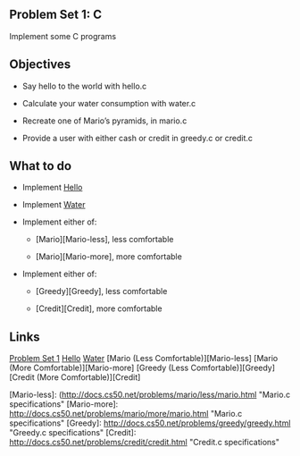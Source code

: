 ## Problem Set 1: C

Implement some C programs

## Objectives

+ Say hello to the world with hello.c

+ Calculate your water consumption with water.c

+ Recreate one of Mario’s pyramids, in mario.c

+ Provide a user with either cash or credit in greedy.c or credit.c


## What to do

+ Implement [Hello][Hello]

+ Implement [Water][Water]

+ Implement either of:

    + [Mario][Mario-less], less comfortable

    + [Mario][Mario-more], more comfortable

+ Implement either of:

    + [Greedy][Greedy], less comfortable

    + [Credit][Credit], more comfortable



## Links

[Problem Set 1](http://docs.cs50.net/2017/x/psets/1/pset1.html)
[Hello][Hello]
[Water][Water]
[Mario (Less Comfortable)][Mario-less]
[Mario (More Comfortable)][Mario-more]
[Greedy (Less Comfortable)][Greedy]
[Credit (More Comfortable)][Credit]


[Hello]: http://docs.cs50.net/problems/hello/hello.html "Hello.c specifications"
[Water]: http://docs.cs50.net/problems/water/water.html "Water.c specifications"
[Mario-less]: (http://docs.cs50.net/problems/mario/less/mario.html "Mario.c specifications"
[Mario-more]: http://docs.cs50.net/problems/mario/more/mario.html "Mario.c specifications"
[Greedy]: http://docs.cs50.net/problems/greedy/greedy.html "Greedy.c specifications"
[Credit]: http://docs.cs50.net/problems/credit/credit.html "Credit.c specifications"